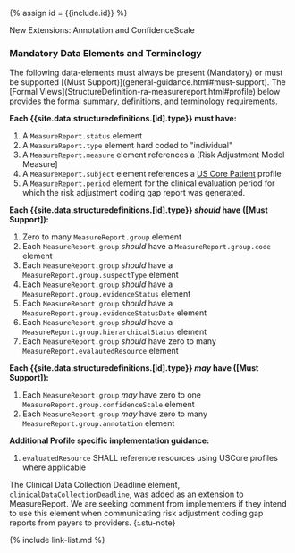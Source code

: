 {% assign id = {{include.id}} %}

<div class="new-content" markdown="1">
New Extensions: Annotation and ConfidenceScale
</div>

### Mandatory Data Elements and Terminology

<div class="bg-success" markdown="1"><!-- new content -->
The following data-elements must always be present (Mandatory) or must be supported [(Must Support)](general-guidance.html#must-support). The [Formal Views](StructureDefinition-ra-measurereport.html#profile) below provides the formal summary, definitions, and terminology requirements.
</div>

**Each {{site.data.structuredefinitions.[id].type}} must have:**

1. A `MeasureReport.status` element
1. A `MeasureReport.type` element hard coded to "individual"
1. A `MeasureReport.measure` element references a [Risk Adjustment Model Measure]
1. A `MeasureReport.subject` element references a [US Core Patient](http://hl7.org/fhir/us/core/STU3.1.1/StructureDefinition-us-core-patient.html) profile
1. A `MeasureReport.period` element for the clinical evaluation period for which the risk adjustment coding gap report was generated.

**Each {{site.data.structuredefinitions.[id].type}} *should* have ([Must Support]):**

1. Zero to many `MeasureReport.group` element
1. Each `MeasureReport.group` *should* have a `MeasureReport.group.code` element
1. Each `MeasureReport.group` *should* have a `MeasureReport.group.suspectType` element
1. Each `MeasureReport.group` *should* have a `MeasureReport.group.evidenceStatus` element
1. Each `MeasureReport.group` *should* have a `MeasureReport.group.evidenceStatusDate` element
1. Each `MeasureReport.group` *should* have a `MeasureReport.group.hierarchicalStatus` element
1. Each `MeasureReport.group` *should* have zero to many `MeasureReport.evalautedResource` element

<div class="bg-success" markdown="1"><!-- new content -->

**Each {{site.data.structuredefinitions.[id].type}} *may* have ([Must Support]):**
1. Each `MeasureReport.group` *may* have zero to one `MeasureReport.group.confidenceScale` element
1. Each `MeasureReport.group` *may* have zero to many `MeasureReport.group.annotation` element
</div>

**Additional Profile specific implementation guidance:**
1. `evaluatedResource` SHALL reference resources using USCore profiles where applicable

The Clinical Data Collection Deadline element, `clinicalDataCollectionDeadline`, was added as an extension to MeasureReport. We are seeking comment from implementers if they intend to use this element when communicating risk adjustment coding gap reports from payers to providers.
{:.stu-note}

{% include link-list.md %}
